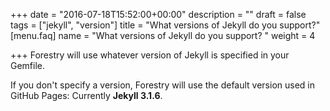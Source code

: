 +++
date = "2016-07-18T15:52:00+00:00"
description = ""
draft = false
tags = ["jekyll", "version"]
title = "What versions of Jekyll do you support?"
[menu.faq]
name = "What versions of Jekyll do you support? "
weight = 4

+++
Forestry will use whatever version of Jekyll is specified in your Gemfile. 

If you don't specify a version, Forestry will use the default version used in GitHub Pages:   Currently **Jekyll 3.1.6**.